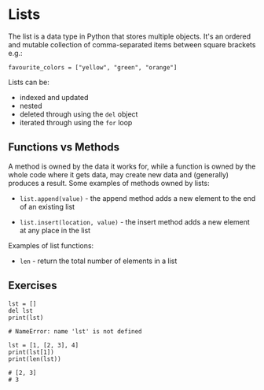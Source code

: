 # Lists

The list is a data type in Python that stores multiple objects. It's an ordered and mutable collection of comma-separated items between square brackets e.g.:

```
favourite_colors = ["yellow", "green", "orange"]
```

Lists can be:
- indexed and updated
- nested
- deleted through using the `del` object
- iterated through using the `for` loop

## Functions vs Methods

A method is owned by the data it works for, while a function is owned by the whole code where it gets data, may create new data and (generally) produces a result. Some examples of methods owned by lists:

- `list.append(value)` - the append method adds a new element to the end of an existing list

- `list.insert(location, value)` - the insert method adds a new element at any place in the list

Examples of list functions:

- `len` - return the total number of elements in a list

## Exercises
```
lst = []
del lst
print(lst)

# NameError: name 'lst' is not defined
```

```
lst = [1, [2, 3], 4]
print(lst[1])
print(len(lst))

# [2, 3]
# 3
```